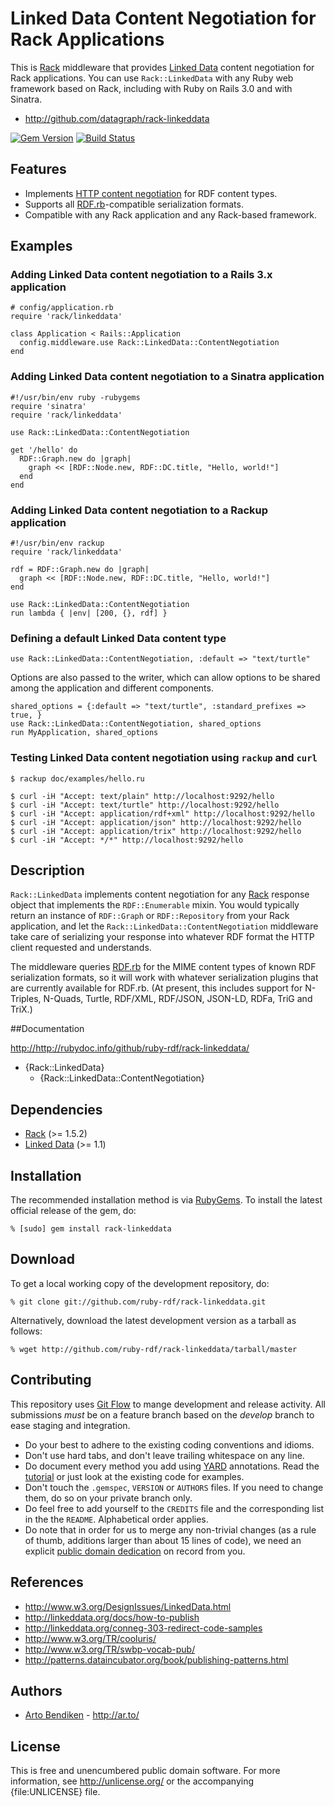 # Linked Data Content Negotiation for Rack Applications

This is [Rack][] middleware that provides [Linked Data][] content
negotiation for Rack applications. You can use `Rack::LinkedData` with any
Ruby web framework based on Rack, including with Ruby on Rails 3.0 and with
Sinatra.

* <http://github.com/datagraph/rack-linkeddata>

[![Gem Version](https://badge.fury.io/rb/rack-linkeddata.png)](http://badge.fury.io/rb/rack-linkeddata)
[![Build Status](https://travis-ci.org/ruby-rdf/rack-linkeddata.png?branch=master)](http://travis-ci.org/ruby-rdf/rack-linkeddata)

## Features

* Implements [HTTP content negotiation][conneg] for RDF content types.
* Supports all [RDF.rb][]-compatible serialization formats.
* Compatible with any Rack application and any Rack-based framework.

## Examples

### Adding Linked Data content negotiation to a Rails 3.x application

    # config/application.rb
    require 'rack/linkeddata'
    
    class Application < Rails::Application
      config.middleware.use Rack::LinkedData::ContentNegotiation
    end

### Adding Linked Data content negotiation to a Sinatra application

    #!/usr/bin/env ruby -rubygems
    require 'sinatra'
    require 'rack/linkeddata'
    
    use Rack::LinkedData::ContentNegotiation
    
    get '/hello' do
      RDF::Graph.new do |graph|
        graph << [RDF::Node.new, RDF::DC.title, "Hello, world!"]
      end
    end

### Adding Linked Data content negotiation to a Rackup application

    #!/usr/bin/env rackup
    require 'rack/linkeddata'
    
    rdf = RDF::Graph.new do |graph|
      graph << [RDF::Node.new, RDF::DC.title, "Hello, world!"]
    end
    
    use Rack::LinkedData::ContentNegotiation
    run lambda { |env| [200, {}, rdf] }

### Defining a default Linked Data content type

    use Rack::LinkedData::ContentNegotiation, :default => "text/turtle"

Options are also passed to the writer, which can allow options to be shared among the application
and different components.

    shared_options = {:default => "text/turtle", :standard_prefixes => true, }
    use Rack::LinkedData::ContentNegotiation, shared_options
    run MyApplication, shared_options

### Testing Linked Data content negotiation using `rackup` and `curl`

    $ rackup doc/examples/hello.ru
    
    $ curl -iH "Accept: text/plain" http://localhost:9292/hello
    $ curl -iH "Accept: text/turtle" http://localhost:9292/hello
    $ curl -iH "Accept: application/rdf+xml" http://localhost:9292/hello
    $ curl -iH "Accept: application/json" http://localhost:9292/hello
    $ curl -iH "Accept: application/trix" http://localhost:9292/hello
    $ curl -iH "Accept: */*" http://localhost:9292/hello

## Description

`Rack::LinkedData` implements content negotiation for any [Rack][] response
object that implements the `RDF::Enumerable` mixin. You would typically
return an instance of `RDF::Graph` or `RDF::Repository` from your Rack
application, and let the `Rack::LinkedData::ContentNegotiation` middleware
take care of serializing your response into whatever RDF format the HTTP
client requested and understands.

The middleware queries [RDF.rb][] for the MIME content types of known RDF
serialization formats, so it will work with whatever serialization plugins
that are currently available for RDF.rb. (At present, this includes support
for N-Triples, N-Quads, Turtle, RDF/XML, RDF/JSON, JSON-LD, RDFa, TriG and TriX.)

##Documentation

<http://http://rubydoc.info/github/ruby-rdf/rack-linkeddata/>

* {Rack::LinkedData}
  * {Rack::LinkedData::ContentNegotiation}

## Dependencies

* [Rack](http://rubygems.org/gems/rack) (>= 1.5.2)
* [Linked Data](http://rubygems.org/gems/linkeddata) (>= 1.1)

## Installation

The recommended installation method is via [RubyGems](http://rubygems.org/).
To install the latest official release of the gem, do:

    % [sudo] gem install rack-linkeddata

## Download

To get a local working copy of the development repository, do:

    % git clone git://github.com/ruby-rdf/rack-linkeddata.git

Alternatively, download the latest development version as a tarball as
follows:

    % wget http://github.com/ruby-rdf/rack-linkeddata/tarball/master

## Contributing
This repository uses [Git Flow](https://github.com/nvie/gitflow) to mange development and release activity. All submissions _must_ be on a feature branch based on the _develop_ branch to ease staging and integration.

* Do your best to adhere to the existing coding conventions and idioms.
* Don't use hard tabs, and don't leave trailing whitespace on any line.
* Do document every method you add using [YARD][] annotations. Read the
  [tutorial][YARD-GS] or just look at the existing code for examples.
* Don't touch the `.gemspec`, `VERSION` or `AUTHORS` files. If you need to
  change them, do so on your private branch only.
* Do feel free to add yourself to the `CREDITS` file and the corresponding
  list in the the `README`. Alphabetical order applies.
* Do note that in order for us to merge any non-trivial changes (as a rule
  of thumb, additions larger than about 15 lines of code), we need an
  explicit [public domain dedication][PDD] on record from you.

## References

* <http://www.w3.org/DesignIssues/LinkedData.html>
* <http://linkeddata.org/docs/how-to-publish>
* <http://linkeddata.org/conneg-303-redirect-code-samples>
* <http://www.w3.org/TR/cooluris/>
* <http://www.w3.org/TR/swbp-vocab-pub/>
* <http://patterns.dataincubator.org/book/publishing-patterns.html>

## Authors

* [Arto Bendiken](http://github.com/bendiken) - <http://ar.to/>

## License

This is free and unencumbered public domain software. For more information,
see <http://unlicense.org/> or the accompanying {file:UNLICENSE} file.

[Rack]:           http://rack.github.com/
[RDF.rb]:         http://ruby-rdf.github.com/rdf/
[Linked Data]:    http://linkeddata.org/
[conneg]:         http://en.wikipedia.org/wiki/Content_negotiation
[YARD]:            http://yardoc.org/
[YARD-GS]:         http://rubydoc.info/docs/yard/file/docs/GettingStarted.md
[PDD]:             http://unlicense.org/#unlicensing-contributions
